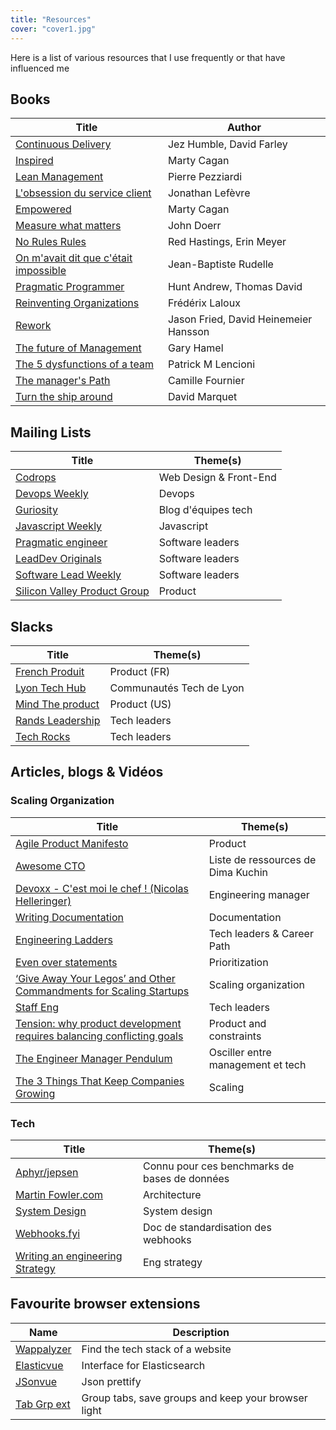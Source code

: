 ```yaml
---
title: "Resources"
cover: "cover1.jpg"
---
```


Here is a list of various resources that I use frequently or that have influenced me

## Books

| Title                                                                                                                     | Author                                |
|---------------------------------------------------------------------------------------------------------------------------|---------------------------------------|
| [Continuous Delivery](https://www.amazon.fr/Continuous-Delivery-Reliable-Deployment-Automation/dp/0321601912)             | Jez Humble, David Farley              |
| [Inspired](https://www.amazon.fr/Inspired-Create-Tech-Products-Customers/dp/1119387507)                                   | Marty Cagan                           |
| [Lean Management](https://www.eyrolles.com/Entreprise/Livre/lean-management-9782212546385/)                               | Pierre Pezziardi                      |
| [L'obsession du service client](https://www.amazon.fr/Lobsession-service-client-start-up-lexp%C3%A9rience/dp/2100784927)  | Jonathan Lefèvre                      |
| [Empowered](https://www.amazon.fr/Empowered-Ordinary-People-Extraordinary-Products/dp/111969129X)                         | Marty Cagan                           |
| [Measure what matters](https://www.amazon.fr/Measure-What-Matters-Google-Foundation/dp/0525536221)                        | John Doerr                            |
| [No Rules Rules](https://www.amazon.fr/No-Rules-Netflix-Culture-Reinvention/dp/0753553635)                                | 	Red Hastings, Erin Meyer             |
| [On m'avait dit que c'était impossible](https://www.amazon.fr/Jean-Baptiste-Rudelle/e/B00DVZSYDG) | Jean-Baptiste Rudelle                 | 
| [Pragmatic Programmer](https://www.amazon.fr/Pragmatic-Programmer-Journeyman-Master-ebook/dp/B003GCTQAE)                  | Hunt Andrew, Thomas David             | 
| [Reinventing Organizations](https://livre.fnac.com/a8843377/Frederic-Laloux-Reinventing-organizations)                    | Frédérix Laloux                       |
| [Rework](https://www.amazon.fr/Rework-Jason-Fried/dp/0307463745)                                                          | Jason Fried, David Heinemeier Hansson |
| [The future of Management](https://www.amazon.fr/The-Future-of-Management-Business-Leadership/dp/0307463745)              | Gary Hamel                            |
| [The 5 dysfunctions of a team](https://www.amazon.fr/Five-Dysfunctions-Team-Leadership-Fable/dp/0787960756)               | Patrick M Lencioni                    |
| [The manager's Path](https://www.amazon.fr/The-Managers-Path-Business-Leadership/dp/0307463745)                           | Camille Fournier                      |
| [Turn the ship around](https://www.amazon.fr/Turn-Ship-Around-Building-Breaking/dp/0241250943)                            | David Marquet                         |

## Mailing Lists

| Title                                                                | Theme(s)               |
|----------------------------------------------------------------------|------------------------|
| [Codrops](https://tympanus.net/codrops/newsletter/)                  | Web Design & Front-End |
| [Devops Weekly](https://www.devopsweekly.com/)                       | Devops                 |
| [Guriosity](https://guriosity.com/)                                  | Blog d'équipes tech    |
| [Javascript Weekly](https://javascriptweekly.com/)                   | Javascript             |
| [Pragmatic engineer](https://newsletter.pragmaticengineer.com/about) | Software leaders       |
| [LeadDev Originals](https://leaddev.com/)                            | Software leaders       |
| [Software Lead Weekly](https://softwareleadweekly.com/)              | Software leaders       |
| [Silicon Valley Product Group](https://www.svpg.com/articles/)       | Product                |

## Slacks

| Title                                                                            | Theme(s)                 |
|----------------------------------------------------------------------------------|--------------------------|
| [French Produit](https://www.frenchproduit.com/)                                 | Product (FR)             |
| [Lyon Tech Hub](https://www.lyontechhub.org/#!/a-propos)                         | Communautés Tech de Lyon |
| [Mind The product](https://www.mindtheproduct.com/)                              | Product  (US)            |
| [Rands Leadership](https://randsinrepose.com/welcome-to-rands-leadership-slack/) | Tech leaders             |
| [Tech Rocks](https://www.tech.rocks/)                                            | Tech leaders             |


## Articles, blogs & Vidéos 


### Scaling Organization

| Title                                                                                                                                                                | Theme(s)                           |
|----------------------------------------------------------------------------------------------------------------------------------------------------------------------|------------------------------------|
| [Agile Product Manifesto](https://d-pereira.com/the-agile-product-manifesto-is-born)                                                                                 | Product                            |
| [Awesome CTO](https://github.com/kuchin/awesome-cto)                                                                                                                 | Liste de ressources de Dima Kuchin |
| [Devoxx - C'est moi le chef ! (Nicolas Helleringer)](https://www.youtube.com/watch?v=vWARXoZrx10)                                                                    | Engineering manager                |
| [Writing Documentation](https://documentation.divio.com/)                                                                                                            | Documentation                      |
| [Engineering Ladders](http://www.engineeringladders.com/)                                                                                                            | Tech leaders & Career Path         |
| [Even over statements](https://medium.com/the-ready/even-overs-the-prioritization-tool-that-brings-your-strategy-to-life-e4f28f2949ac)                               | Prioritization                     |
| [‘Give Away Your Legos’ and Other Commandments for Scaling Startups](https://review.firstround.com/give-away-your-legos-and-other-commandments-for-scaling-startups) | Scaling organization               |
| [Staff Eng](https://staffeng.com/)                                                                                                                                   | Tech leaders                       |
| [Tension: why product development requires balancing conflicting goals](https://www.jpattonassociates.com/tension/)                                                  | Product and constraints            |
| [The Engineer Manager Pendulum](https://charity.wtf/2017/05/11/the-engineer-manager-pendulum/)                                                                       | Osciller entre management et tech  |
| [The 3 Things That Keep Companies Growing](https://hbr.org/2016/06/the-3-things-that-keep-companies-growing)                                                         | Scaling                            |

### Tech

| Title                                                                  | Theme(s)                                      |
|-------------------------------------------------------------------------|-----------------------------------------------|
| [Aphyr/jepsen](https://aphyr.com/)                                      | Connu pour ces benchmarks de bases de données |
| [Martin Fowler.com](https://martinfowler.com/)                          | Architecture                                  |
| [System Design](https://www.karanpratapsingh.com/courses/system-design) | System design                                 |
| [Webhooks.fyi](https://webhooks.fyi/)                                   | Doc de standardisation des webhooks           |
| [Writing an engineering Strategy](https://lethain.com/eng-strategies/)  | Eng strategy                                  | 



## Favourite browser extensions

| Name                                                                                                               | Description                                                                                                                      |
|--------------------------------------------------------------------------------------------------------------------|----------------------------------------------------------------------------------------------------------------------------------|
| [Wappalyzer](https://chrome.google.com/webstore/detail/wappalyzer-technology-pro/gppongmhjkpfnbhagpmjfkannfbllamg) | Find the tech stack of a website                                                                                                 |
| [Elasticvue](https://chrome.google.com/webstore/detail/elasticvue/hkedbapjpblbodpgbajblpnlpenaebaa)                | Interface for Elasticsearch                                                                                                      |
| [JSonvue](https://chrome.google.com/webstore/detail/jsonvue/chklaanhfefbnpoihckbnefhakgolnmc)                      | Json prettify                                                                                                                    |
| [Tab Grp ext](https://chrome.google.com/webstore/detail/tab-groups-extension/nplimhmoanghlebhdiboeellhgmgommi)     | Group tabs, save groups and keep your browser light |
